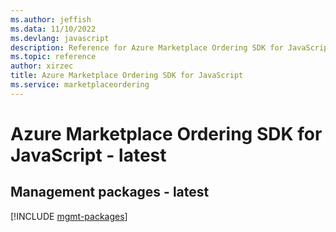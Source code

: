 ```yaml
---
ms.author: jeffish
ms.data: 11/10/2022
ms.devlang: javascript
description: Reference for Azure Marketplace Ordering SDK for JavaScript
ms.topic: reference
author: xirzec
title: Azure Marketplace Ordering SDK for JavaScript
ms.service: marketplaceordering
---
```

# Azure Marketplace Ordering SDK for JavaScript - latest

## Management packages - latest
[!INCLUDE [mgmt-packages](marketplace-ordering-mgmt-index.md)]
